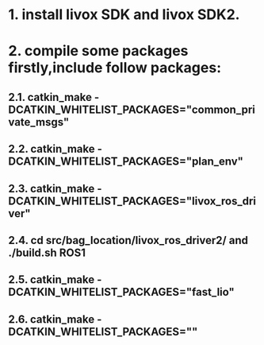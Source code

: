 # 1. install livox SDK and livox SDK2.
# 2. compile some packages firstly,include follow packages:
## 2.1. catkin_make -DCATKIN_WHITELIST_PACKAGES="common_private_msgs"
## 2.2. catkin_make -DCATKIN_WHITELIST_PACKAGES="plan_env"
## 2.3. catkin_make -DCATKIN_WHITELIST_PACKAGES="livox_ros_driver"
## 2.4. cd src/bag_location/livox_ros_driver2/  and  ./build.sh ROS1
## 2.5. catkin_make -DCATKIN_WHITELIST_PACKAGES="fast_lio"
## 2.6. catkin_make -DCATKIN_WHITELIST_PACKAGES=""
